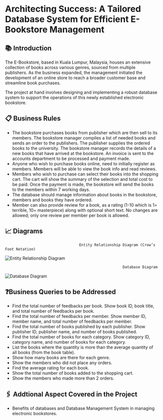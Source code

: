 # Architecting Success: A Tailored Database System for Efficient E-Bookstore Management

## 📚 Introduction
The E-Bookstore, based in Kuala Lumpur, Malaysia, houses an extensive collection of books across various genres, sourced from multiple publishers. As the business expanded, the management initiated the development of an online store to reach a broader customer base and streamline book purchases. 

The project at hand involves designing and implementing a robust database system to support the operations of this newly established electronic bookstore.

## 📋 Business Rules
- The bookstore purchases books from publisher which are then sell to its members. The bookstore manager compiles a list of needed books and sends an order to the publishers. The publisher supplies the ordered books to the university. The bookstore manager records the details of a new books that have arrived at the bookstore. An invoice is sent to the accounts department to be processed and payment made.
- Anyone who wish to purchase books online, need to initially register as members. Members will be able to view the book info and read reviews.
- Members who wish to purchase can select their books into the shopping cart. The cart will show the summary of the selection and total cost to be paid. Once the payment is made, the bookstore will send the books to the members within 7 working days.
- The database should manage information about books in the bookstore, members and books they have ordered.
- Member can also provide review for a book, as a rating (1-10 which is 1= terrible, 10= masterpiece) along with optional short text. No changes are allowed; only one review per member per book is allowed.

## 📈 Diagrams
                                      Entity Relationship Diagram (Crow’s Foot Notation)
![Entity Relationship Diagram](https://github.com/user-attachments/assets/1397badc-92df-4620-b47b-becbab40df02)

                                                          Database Diagram
![Database Diagram](https://github.com/user-attachments/assets/d3ac0e46-cd6a-4e6f-afd3-682756abede4)

## ❓Business Queries to be Addressed
- Find the total number of feedbacks per book. Show book ID, book title, and total number of feedbacks per book.
- Find the total number of feedbacks per member. Show member ID, member name, and total number of feedbacks per member.
- Find the total number of books published by each publisher. Show publisher ID, publisher name, and number of books published.
- Find the total number of books for each category. Show category ID, category name, and number of books for each category.
- List the books where the quantity is more than the average quantity of all books (from the book table).
- Show how many books are there for each genre.
- Show the members who did not place any orders.
- Find the average rating for each book.
- Show the total number of books added to the shopping cart.
- Show the members who made more than 2 orders.

## 🖇️ Addtional Aspect Covered in the Project
- Benefits of databases and Database Management System in managing electronic bookstores.
